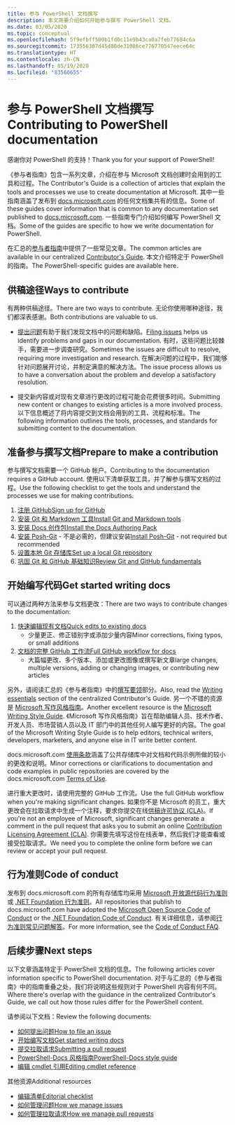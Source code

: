 ```yaml
---
title: 参与 PowerShell 文档撰写
description: 本文简要介绍如何开始参与撰写 PowerShell 文档。
ms.date: 03/05/2020
ms.topic: conceptual
ms.openlocfilehash: 5f9efbff500b1fd0c11e9b43ca0a7feb77684c6a
ms.sourcegitcommit: 173556307d45d88de31086ce776770547eece64c
ms.translationtype: HT
ms.contentlocale: zh-CN
ms.lasthandoff: 05/19/2020
ms.locfileid: "83560655"
---
```

# <a name="contributing-to-powershell-documentation"></a><span data-ttu-id="b49ff-103">参与 PowerShell 文档撰写</span><span class="sxs-lookup"><span data-stu-id="b49ff-103">Contributing to PowerShell documentation</span></span>

<span data-ttu-id="b49ff-104">感谢你对 PowerShell 的支持！</span><span class="sxs-lookup"><span data-stu-id="b49ff-104">Thank you for your support of PowerShell!</span></span>

<span data-ttu-id="b49ff-105">《参与者指南》包含一系列文章，介绍在参与 Microsoft 文档创建时会用到的工具和过程。</span><span class="sxs-lookup"><span data-stu-id="b49ff-105">The Contributor's Guide is a collection of articles that explain the tools and processes we use to create documentation at Microsoft.</span></span> <span data-ttu-id="b49ff-106">其中一些指南涵盖了发布到 [docs.microsoft.com][docs] 的任何文档集共有的信息。</span><span class="sxs-lookup"><span data-stu-id="b49ff-106">Some of these guides cover information that is common to any documentation set published to [docs.microsoft.com][docs].</span></span> <span data-ttu-id="b49ff-107">一些指南专门介绍如何编写 PowerShell 文档。</span><span class="sxs-lookup"><span data-stu-id="b49ff-107">Some of the guides are specific to how we write documentation for PowerShell.</span></span>

<span data-ttu-id="b49ff-108">在汇总的[参与者指南][contribute]中提供了一些常见文章。</span><span class="sxs-lookup"><span data-stu-id="b49ff-108">The common articles are available in our centralized [Contributor's Guide][contribute].</span></span> <span data-ttu-id="b49ff-109">本文介绍特定于 PowerShell 的指南。</span><span class="sxs-lookup"><span data-stu-id="b49ff-109">The PowerShell-specific guides are available here.</span></span>

## <a name="ways-to-contribute"></a><span data-ttu-id="b49ff-110">供稿途径</span><span class="sxs-lookup"><span data-stu-id="b49ff-110">Ways to contribute</span></span>

<span data-ttu-id="b49ff-111">有两种供稿途径。</span><span class="sxs-lookup"><span data-stu-id="b49ff-111">There are two ways to contribute.</span></span> <span data-ttu-id="b49ff-112">无论你使用哪种途径，我们都深表感谢。</span><span class="sxs-lookup"><span data-stu-id="b49ff-112">Both contributions are valuable to us.</span></span>

- <span data-ttu-id="b49ff-113">[提出问题][file-an-issue]有助于我们发现文档中的问题和缺陷。</span><span class="sxs-lookup"><span data-stu-id="b49ff-113">[Filing issues][file-an-issue] helps us identify problems and gaps in our documentation.</span></span> <span data-ttu-id="b49ff-114">有时，这些问题比较棘手，需要进一步调查研究。</span><span class="sxs-lookup"><span data-stu-id="b49ff-114">Sometimes the issues are difficult to resolve, requiring more investigation and research.</span></span> <span data-ttu-id="b49ff-115">在解决问题的过程中，我们能够针对问题展开讨论，并制定满意的解决方法。</span><span class="sxs-lookup"><span data-stu-id="b49ff-115">The issue process allows us to have a conversation about the problem and develop a satisfactory resolution.</span></span>

- <span data-ttu-id="b49ff-116">提交新内容或对现有文章进行更改的过程可能会花费很多时间。</span><span class="sxs-lookup"><span data-stu-id="b49ff-116">Submitting new content or changes to existing articles is a more involved process.</span></span> <span data-ttu-id="b49ff-117">以下信息概述了将内容提交到文档会用到的工具、流程和标准。</span><span class="sxs-lookup"><span data-stu-id="b49ff-117">The following information outlines the tools, processes, and standards for submitting content to the documentation.</span></span>

## <a name="prepare-to-make-a-contribution"></a><span data-ttu-id="b49ff-118">准备参与撰写文档</span><span class="sxs-lookup"><span data-stu-id="b49ff-118">Prepare to make a contribution</span></span>

<span data-ttu-id="b49ff-119">参与撰写文档需要一个 GitHub 帐户。</span><span class="sxs-lookup"><span data-stu-id="b49ff-119">Contributing to the documentation requires a GitHub account.</span></span> <span data-ttu-id="b49ff-120">使用以下清单获取工具，并了解参与撰写文档的过程。</span><span class="sxs-lookup"><span data-stu-id="b49ff-120">Use the following checklist to get the tools and understand the processes we use for making contributions.</span></span>

1. [<span data-ttu-id="b49ff-121">注册 GitHub</span><span class="sxs-lookup"><span data-stu-id="b49ff-121">Sign up for GitHub</span></span>](/contribute/get-started-setup-github)
1. [<span data-ttu-id="b49ff-122">安装 Git 和 Markdown 工具</span><span class="sxs-lookup"><span data-stu-id="b49ff-122">Install Git and Markdown tools</span></span>](/contribute/get-started-setup-tools)
1. [<span data-ttu-id="b49ff-123">安装 Docs 创作包</span><span class="sxs-lookup"><span data-stu-id="b49ff-123">Install the Docs Authoring Pack</span></span>](/contribute/how-to-write-docs-auth-pack)
1. <span data-ttu-id="b49ff-124">[安装 Posh-Git][posh-git] - 不是必需的，但建议安装</span><span class="sxs-lookup"><span data-stu-id="b49ff-124">[Install Posh-Git][posh-git] - not required but recommended</span></span>
1. [<span data-ttu-id="b49ff-125">设置本地 Git 存储库</span><span class="sxs-lookup"><span data-stu-id="b49ff-125">Set up a local Git repository</span></span>](/contribute/get-started-setup-local)
1. [<span data-ttu-id="b49ff-126">巩固 Git 和 GitHub 基础知识</span><span class="sxs-lookup"><span data-stu-id="b49ff-126">Review Git and GitHub fundamentals</span></span>](/contribute/git-github-fundamentals)

## <a name="get-started-writing-docs"></a><span data-ttu-id="b49ff-127">开始编写代码</span><span class="sxs-lookup"><span data-stu-id="b49ff-127">Get started writing docs</span></span>

<span data-ttu-id="b49ff-128">可以通过两种方法来参与文档更改：</span><span class="sxs-lookup"><span data-stu-id="b49ff-128">There are two ways to contribute changes to the documentation:</span></span>

1. [<span data-ttu-id="b49ff-129">快速编辑现有文档</span><span class="sxs-lookup"><span data-stu-id="b49ff-129">Quick edits to existing docs</span></span>](/contribute/#quick-edits-to-existing-documents)
   - <span data-ttu-id="b49ff-130">少量更正、修正错别字或添加少量内容</span><span class="sxs-lookup"><span data-stu-id="b49ff-130">Minor corrections, fixing typos, or small additions</span></span>
1. [<span data-ttu-id="b49ff-131">文档的完整 GitHub 工作流</span><span class="sxs-lookup"><span data-stu-id="b49ff-131">Full GitHub workflow for docs</span></span>](/contribute/how-to-write-workflows-major)
   - <span data-ttu-id="b49ff-132">大篇幅更改、多个版本、添加或更改图像或撰写新文章</span><span class="sxs-lookup"><span data-stu-id="b49ff-132">large changes, multiple versions, adding or changing images, or contributing new articles</span></span>

<span data-ttu-id="b49ff-133">另外，请阅读汇总的《参与者指南》中的[撰写要领](/contribute/style-quick-start)部分。</span><span class="sxs-lookup"><span data-stu-id="b49ff-133">Also, read the [Writing essentials](/contribute/style-quick-start) section of the centralized Contributor's Guide.</span></span> <span data-ttu-id="b49ff-134">另一个不错的资源是 [Microsoft 写作风格指南][style-guide]。</span><span class="sxs-lookup"><span data-stu-id="b49ff-134">Another excellent resource is the [Microsoft Writing Style Guide][style-guide].</span></span> <span data-ttu-id="b49ff-135">《Microsoft 写作风格指南》旨在帮助编辑人员、技术作者、开发人员、市场营销人员以及 IT 部门中的其他任何人编写更好的内容。</span><span class="sxs-lookup"><span data-stu-id="b49ff-135">The goal of the Microsoft Writing Style Guide is to help editors, technical writers, developers, marketers, and anyone else in IT write better content.</span></span>

<span data-ttu-id="b49ff-136">docs.microsoft.com [使用条款][terms-of-use]涵盖了公共存储库中对文档和代码示例所做的较小的更改和说明。</span><span class="sxs-lookup"><span data-stu-id="b49ff-136">Minor corrections or clarifications to documentation and code examples in public repositories are covered by the docs.microsoft.com [Terms of Use][terms-of-use].</span></span>

<span data-ttu-id="b49ff-137">进行重大更改时，请使用完整的 GitHub 工作流。</span><span class="sxs-lookup"><span data-stu-id="b49ff-137">Use the full GitHub workflow when you're making significant changes.</span></span> <span data-ttu-id="b49ff-138">如果你不是 Microsoft 的员工，重大更改会在拉取请求中生成一个注释，要求你提交在线[供稿许可协议 (CLA)][cla]。</span><span class="sxs-lookup"><span data-stu-id="b49ff-138">If you're not an employee of Microsoft, significant changes generate a comment in the pull request that asks you to submit an online [Contribution Licensing Agreement (CLA)][cla].</span></span> <span data-ttu-id="b49ff-139">你需要先填写这份在线表单，然后我们才能查看或接受拉取请求。</span><span class="sxs-lookup"><span data-stu-id="b49ff-139">We need you to complete the online form before we can review or accept your pull request.</span></span>

## <a name="code-of-conduct"></a><span data-ttu-id="b49ff-140">行为准则</span><span class="sxs-lookup"><span data-stu-id="b49ff-140">Code of conduct</span></span>

<span data-ttu-id="b49ff-141">发布到 docs.microsoft.com 的所有存储库均采用 [Microsoft 开放源代码行为准则](https://opensource.microsoft.com/codeofconduct/)或 [.NET Foundation 行为准则](https://dotnetfoundation.org/code-of-conduct)。</span><span class="sxs-lookup"><span data-stu-id="b49ff-141">All repositories that publish to docs.microsoft.com have adopted the [Microsoft Open Source Code of Conduct](https://opensource.microsoft.com/codeofconduct/) or the [.NET Foundation Code of Conduct](https://dotnetfoundation.org/code-of-conduct).</span></span> <span data-ttu-id="b49ff-142">有关详细信息，请参阅[行为准则常见问题解答](https://opensource.microsoft.com/codeofconduct/faq/)。</span><span class="sxs-lookup"><span data-stu-id="b49ff-142">For more information, see the [Code of Conduct FAQ](https://opensource.microsoft.com/codeofconduct/faq/).</span></span>

## <a name="next-steps"></a><span data-ttu-id="b49ff-143">后续步骤</span><span class="sxs-lookup"><span data-stu-id="b49ff-143">Next steps</span></span>

<span data-ttu-id="b49ff-144">以下文章涵盖特定于 PowerShell 文档的信息。</span><span class="sxs-lookup"><span data-stu-id="b49ff-144">The following articles cover information specific to PowerShell documentation.</span></span> <span data-ttu-id="b49ff-145">对于与汇总的《参与者指南》中的指南重叠之处，我们将说明这些规则对于 PowerShell 内容有何不同。</span><span class="sxs-lookup"><span data-stu-id="b49ff-145">Where there's overlap with the guidance in the centralized Contributor's Guide, we call out how those rules differ for the PowerShell content.</span></span>

<span data-ttu-id="b49ff-146">请参阅以下文档：</span><span class="sxs-lookup"><span data-stu-id="b49ff-146">Review the following documents:</span></span>

- [<span data-ttu-id="b49ff-147">如何提出问题</span><span class="sxs-lookup"><span data-stu-id="b49ff-147">How to file an issue</span></span>](file-an-issue.md)
- [<span data-ttu-id="b49ff-148">开始编写文档</span><span class="sxs-lookup"><span data-stu-id="b49ff-148">Get started writing docs</span></span>](get-started-writing.md)
- [<span data-ttu-id="b49ff-149">提交拉取请求</span><span class="sxs-lookup"><span data-stu-id="b49ff-149">Submitting a pull request</span></span>](pull-requests.md)
- [<span data-ttu-id="b49ff-150">PowerShell-Docs 风格指南</span><span class="sxs-lookup"><span data-stu-id="b49ff-150">PowerShell-Docs style guide</span></span>](powershell-style-guide.md)
- [<span data-ttu-id="b49ff-151">编辑 cmdlet 引用</span><span class="sxs-lookup"><span data-stu-id="b49ff-151">Editing cmdlet reference</span></span>](editing-cmdlet-ref.md)

<span data-ttu-id="b49ff-152">其他资源</span><span class="sxs-lookup"><span data-stu-id="b49ff-152">Additional resources</span></span>

- [<span data-ttu-id="b49ff-153">编辑清单</span><span class="sxs-lookup"><span data-stu-id="b49ff-153">Editorial checklist</span></span>](editorial-checklist.md)
- [<span data-ttu-id="b49ff-154">如何管理问题</span><span class="sxs-lookup"><span data-stu-id="b49ff-154">How we manage issues</span></span>](managing-issues.md)
- [<span data-ttu-id="b49ff-155">如何管理拉取请求</span><span class="sxs-lookup"><span data-stu-id="b49ff-155">How we manage pull requests</span></span>](managing-pull-requests.md)

<!--link refs-->
[cla]: https://cla.microsoft.com/
[contribute]: /contribute/
[docs]: https://docs.microsoft.com/
[file-an-issue]: file-an-issue.md
[posh-git]: https://www.powershellgallery.com/packages/posh-git
[psdocs]: https://docs.microsoft.com/powershell
[style-guide]: https://docs.microsoft.com/style-guide/welcome/
[terms-of-use]: https://docs.microsoft.com/legal/termsofuse
